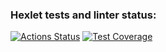 ### Hexlet tests and linter status:
[![Actions Status](https://github.com/dark7lord/php-project-45/actions/workflows/hexlet-check.yml/badge.svg)](https://github.com/dark7lord/php-project-45/actions)
[![Test Coverage](https://api.codeclimate.com/v1/badges/d8a971149d1d08241e59/test_coverage)](https://codeclimate.com/github/dark7lord/php-project-45/test_coverage)
